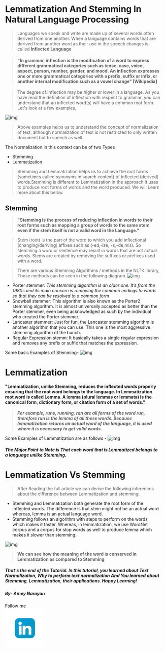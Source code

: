 #  Lemmatization And Stemming In Natural Language Processing
>Languages we speak and write are made up of several words often derived from one another. When a language contains words that are derived from another word as their use in the speech changes is called **Inflected Language**

> ####  "In grammar, inflection is the modification of a word to express different grammatical categories such as tense, case, voice, aspect, person, number, gender, and mood. An inflection expresses one or more grammatical categories with a prefix, suffix or infix, or another internal modification such as a vowel change" [Wikipedia]

>The degree of inflection may be higher or lower in a language. As you have read the definition of inflection with respect to grammar, you can understand that an inflected word(s) will have a common root form. Let's look at a few examples,

![img](https://res.cloudinary.com/dyd911kmh/image/upload/f_auto,q_auto:best/v1539984207/stemminglemmatization_n8bmou.jpg)

>Above examples helps us to understand the concept of normalization of text, although normalization of text is not restricted to only written document but to speech as well. 

The Normalization in this context can be of two Types 
* Stemming 
* Lemmatization

>Stemming and Lemmatization helps us to achieve the root forms (sometimes called synonyms in search context) of inflected (derived) words.Stemming is different to Lemmatization in the approach it uses to produce root forms of words and the word produced. We will Learn more about this below.

## Stemming

> **"Stemming is the process of reducing inflection in words to their root forms such as mapping a group of words to the same stem even if the stem itself is not a valid word in the Language."**

> Stem (root) is the part of the word to which you add inflectional (changing/deriving) affixes such as (-ed,-ize, -s,-de,mis). So stemming a word or sentence may result in words that are not actual words. Stems are created by removing the suffixes or prefixes used with a word.

>There are various Stemming Algorithms / methods in the NLTK library, These methods can be seen in the following diagram.
![img](https://www.tutorialspoint.com/natural_language_toolkit/images/stemming_algorithms.jpg)

* Porter stemmer: *This stemming algorithm is an older one. It’s from the 1980s and its main concern is removing the common endings to words so that they can be resolved to a common form*
* Snowball stemmer: This algorithm is also known as the Porter2 stemming algorithm. It is almost universally accepted as better than the Porter stemmer, even being acknowledged as such by the individual who created the Porter stemmer.
* Lancaster stemmer: Just for fun, the Lancaster stemming algorithm is another algorithm that you can use. This one is the most aggressive stemming algorithm of the bunch.
* Regular Expression stemm: It basically takes a single regular expression and removes any prefix or suffix that matches the expression.

Some basic Examples of Stemming- 
![img](https://encrypted-tbn0.gstatic.com/images?q=tbn%3AANd9GcQB544U1IwwokOrtUpO3iOx4riHTzSXnChPWg&usqp=CAU)

# Lemmatization
#### "Lemmatization, unlike Stemming, reduces the inflected words properly ensuring that the root word belongs to the language. In Lemmatization root word is called Lemma. A lemma (plural lemmas or lemmata) is the canonical form, dictionary form, or citation form of a set of words."

>***For example, runs, running, ran are all forms of the word run, therefore run is the lemma of all these words. Because lemmatization returns an actual word of the language, it is used where it is necessary to get valid words.***

Some Examples of Lemmatization are as follows - 
![img](https://kavita-ganesan.com/wp-content/uploads/2019/02/Screen-Shot-2019-02-20-at-4.49.08-PM.png)

#### *****The Major Point to Note is That each word that is Lemmatized belongs to a language unlike Stemming.*****

# Lemmatization Vs Stemming
> After Reading the full article we can derive the following inferences about the difference between Lemmatization and stemming.
* Stemming and Lemmatization both generate the root form of the inflected words. The difference is that stem might not be an actual word whereas, lemma is an actual language word.
* Stemming follows an algorithm with steps to perform on the words which makes it faster. Whereas, in lemmatization, we use WordNet corpus and a corpus for stop words as well to produce lemma which makes it slower than stemming.

![img](https://miro.medium.com/max/2050/1*ES5bt7IoInIq2YioQp2zcQ.png)

> ****We can see how the meaning of the word is conserved in Lemmatization as compared to Stemming****


##### That's the end of the Tutorial. In this tutorial, you learned about Text Normalization, Why to perform text normalization And You learned about Stemming, Lemmatization, their applications. Happy Learning!  
##### By- Amey Narayan 
Follow me  
[![img](https://github.com/gd1m3y/gd1m3y/blob/master/iconfinder_14_5209164.png?raw=true)](https://www.linkedin.com/in/amey-narayan-32961516b/)